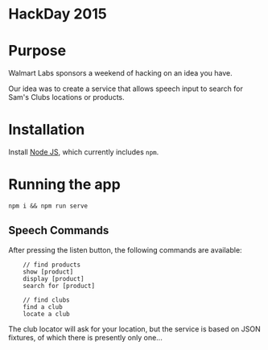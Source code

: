 HackDay 2015
============

# Purpose

Walmart Labs sponsors a weekend of hacking on an idea you have.

Our idea was to create a service that allows speech input to search for Sam's Clubs locations or products.


# Installation

Install [Node JS](http://nodejs.org/), which currently includes `npm`.


# Running the app

```
npm i && npm run serve
```

## Speech Commands

After pressing the listen button, the following commands are available:


        // find products
        show [product]
        display [product]
        search for [product]

        // find clubs
        find a club
        locate a club


The club locator will ask for your location, but the service is based on JSON fixtures, of which there is presently only one...
